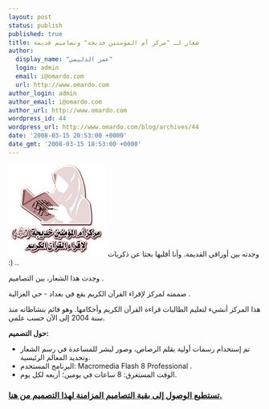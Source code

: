 ```yaml
---
layout: post
status: publish
published: true
title: شعار لـ "مركز أم المؤمنين خديجة" وتصاميم قديمة
author:
  display_name: "عمر الدليمي"
  login: admin
  email: i@omardo.com
  url: http://www.omardo.com
author_login: admin
author_email: i@omardo.com
author_url: http://www.omardo.com
wordpress_id: 44
wordpress_url: http://www.omardo.com/blog/archives/44
date: '2008-03-15 20:53:00 +0000'
date_gmt: '2008-03-15 18:53:00 +0000'
---
```

<p><img alt="مركز أم المؤمنين" title="مركز أم المؤمنين" src="/blog/wp-content/gallery/my-old-draw/khadeejah-logo.jog.jpg" /> وجدته بين أوراقي القديمة. وأنا أقلبها بحثا عن ذكريات :) ..</p>
<p>وجدت هذا الشعار، بين التصاميم .</p>
<p>صممته لمركز لإقراء القرآن الكريم يقع في بغداد - حي الغزالية .</p>
<p>هذا المركز أنشيء لتعليم الطالبات قراءة القرآن الكريم وأحكامها. وهو قائم بنشاطاته منذ سنة 2004 إلى الآن حسب علمي.<!--more--></p>
<p><strong>حول التصميم:</strong></p>
<ul>
<li>تم إستخدام رسمات أولية بقلم الرصاص، وصور لبشر للمساعدة في رسم الشعار وتحديد المعالم الرئيسية.</li>
<li>البرنامج المستخدم:  Macromedia Flash 8 Professional .</li>
<li>الوقت المستغرق: 8 ساعات في يومين؛ أربعه لكل يوم.</li>
</ul>
<h3><a href="http://www.omardo.com/blog/-/my-old-designs"> تستطيع الوصول إلى بقية التصاميم المزامنة لهذا التصميم من هنا.</a></h3>
